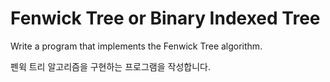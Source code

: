 # Fenwick Tree or Binary Indexed Tree

Write a program that implements the Fenwick Tree algorithm.

펜윅 트리 알고리즘을 구현하는 프로그램을 작성합니다.
